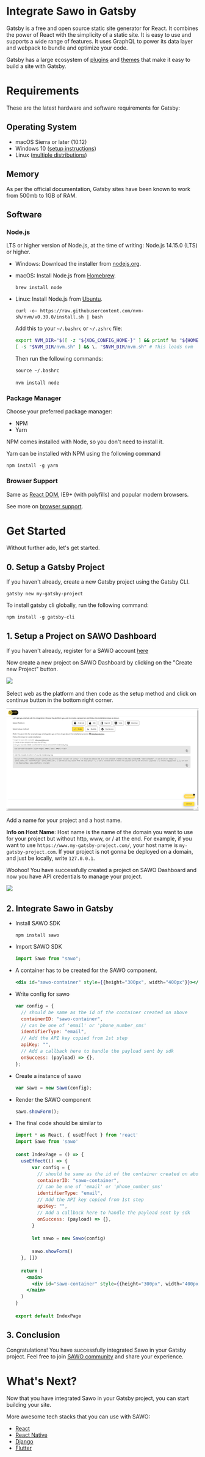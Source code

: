 # Integrate Sawo in Gatsby

Gatsby is a free and open source static site generator for React. It combines the power of React with the simplicity of a static site. It is easy to use and supports a wide range of features. It uses GraphQL to power its data layer and webpack to bundle and optimize your code.

Gatsby has a large ecosystem of [plugins](https://www.gatsbyjs.com/plugins/) and [themes](https://www.gatsbyjs.com/docs/themes/) that make it easy to build a site with Gatsby.

# Requirements

These are the latest hardware and software requirements for Gatsby:

## Operating System

- macOS Sierra or later (10.12)
- Windows 10 ([setup instructions](https://www.gatsbyjs.com/docs/how-to/local-development/gatsby-on-windows/))
- Linux ([multiple distributions](https://www.gatsbyjs.com/docs/how-to/local-development/gatsby-on-linux/))

## Memory

As per the official documentation, Gatsby sites have been known to work from 500mb to 1GB of RAM.

## Software

### Node.js

LTS or higher version of Node.js, at the time of writing: Node.js 14.15.0 (LTS) or higher.

- Windows: Download the installer from [nodejs.org](https://nodejs.org/en/download/).
- macOS: Install Node.js from [Homebrew](https://brew.sh/).

  ```shell
  brew install node
  ```

- Linux: Install Node.js from [Ubuntu](https://www.ubuntu.com/download/desktop).

  ```shell
  curl -o- https://raw.githubusercontent.com/nvm-sh/nvm/v0.39.0/install.sh | bash
  ```

  Add this to your `~/.bashrc` or `~/.zshrc` file:

  ```bash
  export NVM_DIR="$([ -z "${XDG_CONFIG_HOME-}" ] && printf %s "${HOME}/.nvm" || printf %s "${XDG_CONFIG_HOME}/nvm")"
  [ -s "$NVM_DIR/nvm.sh" ] && \. "$NVM_DIR/nvm.sh" # This loads nvm
  ```

  Then run the following commands:

  ```shell
  source ~/.bashrc

  nvm install node
  ```

### Package Manager

Choose your preferred package manager:

- NPM
- Yarn

NPM comes installed with Node, so you don't need to install it.

Yarn can be installed with NPM using the following command

```shell
npm install -g yarn
```

### Browser Support

Same as [React DOM](https://reactjs.org/docs/react-dom.html#browser-support), IE9+ (with polyfills) and popular modern browsers.

See more on [browser support](https://www.gatsbyjs.com/docs/how-to/custom-configuration/browser-support/).

# Get Started

Without further ado, let's get started.

## 0. Setup a Gatsby Project

If you haven't already, create a new Gatsby project using the Gatsby CLI.

```shell
gatsby new my-gatsby-project
```

To install gatsby cli globally, run the following command:

```shell
npm install -g gatsby-cli
```

## 1. Setup a Project on SAWO Dashboard

If you haven't already, register for a SAWO account [here](https://dev.sawolabs.com/)

Now create a new project on SAWO Dashboard by clicking on the "Create new Project" button.

![](../images/SAWO%201.png)

Select web as the platform and then code as the setup method and click on continue button in the bottom right corner.

![](../images/SAWO%2014.png)

Add a name for your project and a host name.

**Info on Host Name**: Host name is the name of the domain you want to use for your project but without http, www, or / at the end. For example, if you want to use `https://www.my-gatsby-project.com/`, your host name is `my-gatsby-project.com`. If your project is not gonna be deployed on a domain, and just be locally, write `127.0.0.1`.

Woohoo! You have successfully created a project on SAWO Dashboard and now you have API credentials to manage your project.

![](../images/SAWO%204.png)

## 2. Integrate Sawo in Gatsby

- Install SAWO SDK

  ```shell
  npm install sawo
  ```

- Import SAWO SDK

  ```js
  import Sawo from "sawo";
  ```

- A container has to be created for the SAWO component.

  ```jsx
  <div id="sawo-container" style={{height="300px", width="400px"}}></div>
  ```

- Write config for sawo

  ```js
  var config = {
    // should be same as the id of the container created on above
    containerID: "sawo-container",
    // can be one of 'email' or 'phone_number_sms'
    identifierType: "email",
    // Add the API key copied from 1st step
    apiKey: "",
    // Add a callback here to handle the payload sent by sdk
    onSuccess: (payload) => {},
  };
  ```

- Create a instance of sawo

  ```js
  var sawo = new Sawo(config);
  ```

- Render the SAWO component

  ```js
  sawo.showForm();
  ```

- The final code should be similar to

  ```jsx
  import * as React, { useEffect } from 'react'
  import Sawo from 'sawo'

  const IndexPage = () => {
    useEffect(() => {
        var config = {
          // should be same as the id of the container created on above
          containerID: "sawo-container",
          // can be one of 'email' or 'phone_number_sms'
          identifierType: "email",
          // Add the API key copied from 1st step
          apiKey: "",
          // Add a callback here to handle the payload sent by sdk
          onSuccess: (payload) => {},
        }

        let sawo = new Sawo(config)

        sawo.showForm()
    }, [])

    return (
      <main>
        <div id="sawo-container" style={{height="300px", width="400px"}}></div>
      </main>
    )
  }

  export default IndexPage
  ```

## 3. Conclusion

Congratulations! You have successfully integrated Sawo in your Gatsby project. Feel free to join [SAWO community](https://discord.gg/uV2NBNFmmw) and share your experience.

# What's Next?

Now that you have integrated Sawo in your Gatsby project, you can start building your site.

More awesome tech stacks that you can use with SAWO:

- [React](https://docs.sawolabs.com/sawo/single-page/react)
- [React Native](https://docs.sawolabs.com/sawo/react-native)
- [Django](https://docs.sawolabs.com/sawo/web-apps/django)
- [Flutter](https://docs.sawolabs.com/sawo/flutter)

